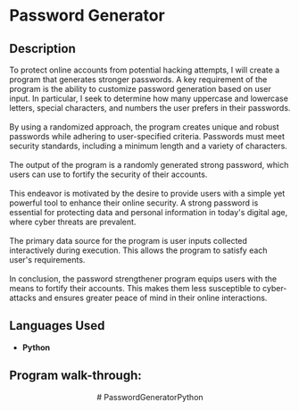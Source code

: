 <h1>Password Generator</h1>

<h2>Description</h2>
To protect online accounts from potential hacking attempts, I will create a program that generates stronger passwords. A key requirement of the program is the ability to customize password generation based on user input. In particular, I seek to determine how many uppercase and lowercase letters, special characters, and numbers the user prefers in their passwords.
<br /><br />
By using a randomized approach, the program creates unique and robust passwords while adhering to user-specified criteria. Passwords must meet security standards, including a minimum length and a variety of characters.
<br /><br />
The output of the program is a randomly generated strong password, which users can use to fortify the security of their accounts.
<br /><br /> 
This endeavor is motivated by the desire to provide users with a simple yet powerful tool to enhance their online security. A strong password is essential for protecting data and personal information in today's digital age, where cyber threats are prevalent.
<br /><br />
The primary data source for the program is user inputs collected interactively during execution. This allows the program to satisfy each user's requirements.
<br /><br />
In conclusion, the password strengthener program equips users with the means to fortify their accounts. This makes them less susceptible to cyber-attacks and ensures greater peace of mind in their online interactions.

<h2>Languages Used</h2>

- <b>Python</b> 

<h2>Program walk-through:</h2>

<p align="center">


<!--
 ```diff
- text in red
+ text in green
! text in orange
# text in gray
@@ text in purple (and bold)@@
```
--!># PasswordGeneratorPython
